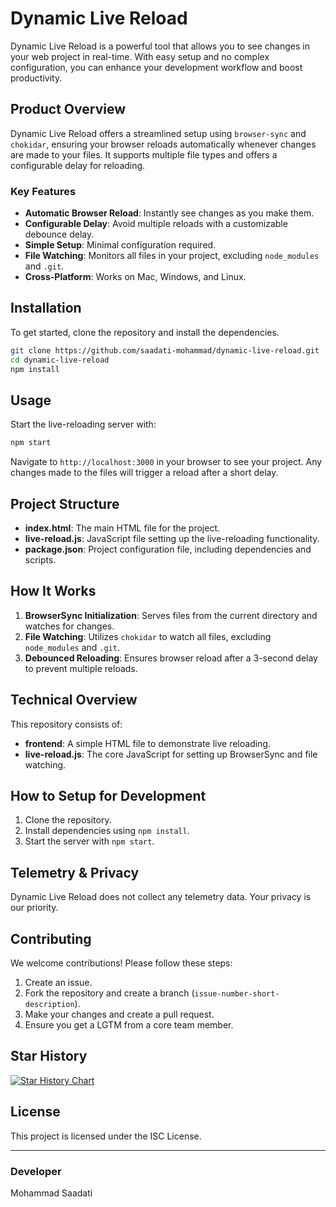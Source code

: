 # Dynamic Live Reload

Dynamic Live Reload is a powerful tool that allows you to see changes in your web project in real-time. With easy setup and no complex configuration, you can enhance your development workflow and boost productivity.


## Product Overview

Dynamic Live Reload offers a streamlined setup using `browser-sync` and `chokidar`, ensuring your browser reloads automatically whenever changes are made to your files. It supports multiple file types and offers a configurable delay for reloading.

### Key Features

- **Automatic Browser Reload**: Instantly see changes as you make them.
- **Configurable Delay**: Avoid multiple reloads with a customizable debounce delay.
- **Simple Setup**: Minimal configuration required.
- **File Watching**: Monitors all files in your project, excluding `node_modules` and `.git`.
- **Cross-Platform**: Works on Mac, Windows, and Linux.

## Installation

To get started, clone the repository and install the dependencies.

```sh
git clone https://github.com/saadati-mohammad/dynamic-live-reload.git
cd dynamic-live-reload
npm install
```

## Usage

Start the live-reloading server with:

```sh
npm start
```

Navigate to `http://localhost:3000` in your browser to see your project. Any changes made to the files will trigger a reload after a short delay.

## Project Structure

- **index.html**: The main HTML file for the project.
- **live-reload.js**: JavaScript file setting up the live-reloading functionality.
- **package.json**: Project configuration file, including dependencies and scripts.

## How It Works

1. **BrowserSync Initialization**: Serves files from the current directory and watches for changes.
2. **File Watching**: Utilizes `chokidar` to watch all files, excluding `node_modules` and `.git`.
3. **Debounced Reloading**: Ensures browser reload after a 3-second delay to prevent multiple reloads.

## Technical Overview

This repository consists of:

- **frontend**: A simple HTML file to demonstrate live reloading.
- **live-reload.js**: The core JavaScript for setting up BrowserSync and file watching.

## How to Setup for Development

1. Clone the repository.
2. Install dependencies using `npm install`.
3. Start the server with `npm start`.

## Telemetry & Privacy

Dynamic Live Reload does not collect any telemetry data. Your privacy is our priority.

## Contributing

We welcome contributions! Please follow these steps:

1. Create an issue.
2. Fork the repository and create a branch (`issue-number-short-description`).
3. Make your changes and create a pull request.
4. Ensure you get a LGTM from a core team member.

## Star History

[![Star History Chart](https://api.star-history.com/svg?repos=saadati-mohammad/dynamic-live-reload,saadati-mohammad/auto-save-refresh&type=Date)](https://star-history.com/#saadati-mohammad/dynamic-live-reload&saadati-mohammad/auto-save-refresh&Date)

## License

This project is licensed under the ISC License.

---

### Developer

Mohammad Saadati

